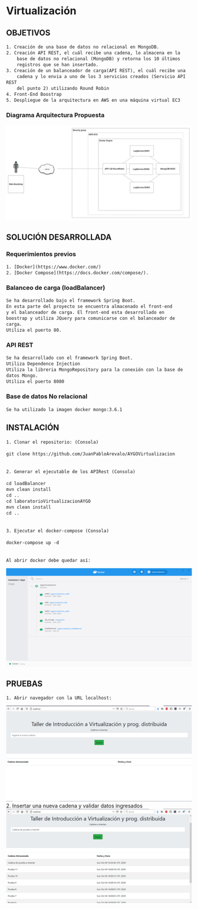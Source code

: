 # Virtualización

## OBJETIVOS
	1. Creación de una base de datos no relacional en MongoDB.
	2. Creación API REST, el cuál recibe una cadena, lo almacena en la 
		base de datos no relacional (MongoDB) y retorna los 10 últimos 
		registros que se han insertado.
	3. Creación de un balanceador de carga(API REST), el cuál recibe una 
		cadena y lo envia a uno de los 3 servicios creados (Servicio API REST 
		del punto 2) utilizando Round Robin
	4. Front-End Boostrap
	5. Despliegue de la arquitectura en AWS en una máquina virtual EC3
	
### Diagrama Arquitectura Propuesta

![Alt text](ImagenesReadme/ArquitecturaPropuesta.png)
	
## SOLUCIÓN DESARROLLADA

### Requerimientos previos
	1. [Docker](https://www.docker.com/)
	2. [Docker Compose](https://docs.docker.com/compose/).
	
### Balanceo de carga (loadBalancer)
	Se ha desarrollado bajo el framework Spring Boot. 
	En esta parte del proyecto se encuentra almacenado el front-end 
	y el balanceador de carga. El front-end esta desarrollado en 
	boostrap y utiliza JQuery para comunicarse con el balanceador de carga.
	Utiliza el puerto 80.
	
### API REST
	Se ha desarrollado con el framework Spring Boot.
	Utiliza Dependence Injection
	Utiliza la libreria MongoRepository para la conexión con la base de datos Mongo.
	Utiliza el puerto 8080

### Base de datos No relacional	
	Se ha utilizado la imagen docker mongo:3.6.1

## INSTALACIÓN
	
	1. Clonar el repositorio: (Consola)
	
	git clone https://github.com/JuanPabloArevalo/AYGOVirtualizacion

	
	2. Generar el ejecutable de los APIRest (Consola)

	cd loadBalancer
	mvn clean install
	cd ..
	cd laboratorioVirtualizacionAYGO
	mvn clean install
	cd ..

	
	3. Ejecutar el docker-compose (Consola)
	
	docker-compose up -d 

	
	Al abrir docker debe quedar así:
![Alt text](ImagenesReadme/DockerActivo.PNG)
	

## PRUEBAS
	1. Abrir navegador con la URL localhost:
![Alt text](ImagenesReadme/PruebaLocal.PNG)
	2. Insertar una nueva cadena y validar datos ingresados
![Alt text](ImagenesReadme/PruebaLocalResultado.PNG)
	

